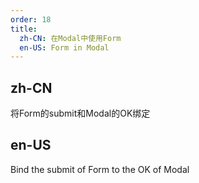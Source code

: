 ```yaml
---
order: 18
title:
  zh-CN: 在Modal中使用Form
  en-US: Form in Modal
---
```


## zh-CN

将Form的submit和Modal的OK绑定

## en-US

Bind the submit of Form to the OK of Modal